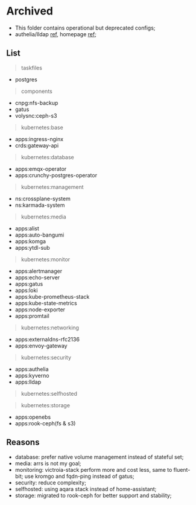 # Archived

- This folder contains operational but deprecated configs;
- authelia/lldap [ref](https://github.com/search?q=repo%3Amchestr%2Fhome-cluster%20OAUTH_CLIENT&type=code), homepage [ref](https://github.com/search?q=repo%3Amchestr%2Fhome-cluster+gethomepage&type=code);

## List

> taskfiles

- postgres

> components

- cnpg:nfs-backup
- gatus
- volysnc:ceph-s3

> kubernetes:base

- apps:ingress-nginx
- crds:gateway-api

> kubernetes:database

- apps:emqx-operator
- apps:crunchy-postgres-operator

> kubernetes:management

- ns:crossplane-system
- ns:karmada-system

> kubernetes:media

- apps:alist
- apps:auto-bangumi
- apps:komga
- apps:ytdl-sub

> kubernetes:monitor

- apps:alertmanager
- apps:echo-server
- apps:gatus
- apps:loki
- apps:kube-prometheus-stack
- apps:kube-state-metrics
- apps:node-exporter
- apps:promtail

> kubernetes:networking

- apps:externaldns-rfc2136
- apps:envoy-gateway

> kubernetes:security

- apps:authelia
- apps:kyverno
- apps:lldap

> kubernetes:selfhosted

> kubernetes:storage

- apps:openebs
- apps:rook-ceph(fs & s3)

## Reasons

- database: prefer native volume management instead of stateful set;
- media: arrs is not my goal;
- monitoring: victroia-stack perform more and cost less, same to fluent-bit; use kromgo and fqdn-ping instead of gatus;
- security: reduce complexity;
- selfhosted: using aqara stack instead of home-assistant;
- storage: migrated to rook-ceph for better support and stability;
